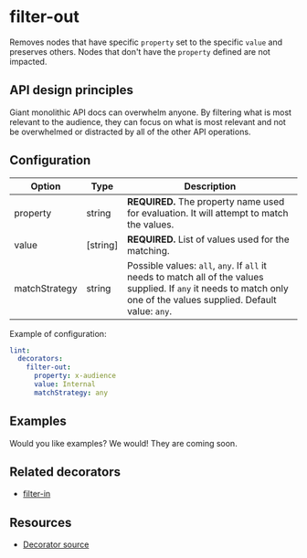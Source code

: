 # filter-out

Removes nodes that have specific `property` set to the specific `value` and preserves others.
Nodes that don't have the `property` defined are not impacted.

## API design principles

Giant monolithic API docs can overwhelm anyone. By filtering what is most relevant to the audience, they can focus on what is most relevant and not be overwhelmed or distracted by all of the other API operations.

## Configuration

|Option|Type|Description|
|---|---|---|
|property|string|**REQUIRED.** The property name used for evaluation. It will attempt to match the values.|
|value|[string]|**REQUIRED.** List of values used for the matching.|
|matchStrategy|string|Possible values: `all`, `any`. If `all` it needs to match all of the values supplied. If `any` it needs to match only one of the values supplied. Default value: `any`.|

Example of configuration:

```yaml
lint:
  decorators:
    filter-out:
      property: x-audience
      value: Internal
      matchStrategy: any
```

## Examples

Would you like examples? We would! They are coming soon.

## Related decorators

- [filter-in](./filter-in.md)

## Resources

- [Decorator source](https://github.com/Redocly/redocly-cli/blob/master/packages/core/src/decorators/common/filters/filter-out.ts)
